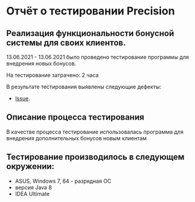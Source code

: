 # Отчёт о тестировании Precision

## Реализация функциональности бонусной системы для своих клиентов.

13.06.2021 - 13.06.2021 было проведено тестирование программы для внедрения новых бонусов.

На тестирование затрачено: 2 часа

В результате тестирования выявлены следующие дефекты:
* [Issue](https://github.com/YelenaDolgopolova/Java2_2/issues/1).

## Описание процесса тестирования

В качестве процесса тестирование использовалась программа для внедрения дополнительных бонусов новым клиентам

## Тестирование производилось в следующем окружении:
* ASUS, Windows 7, 64 - разрядная ОС
* версия Java 8
* IDEA Ultimate
